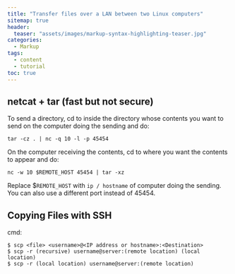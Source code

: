 ```yaml
---
title: "Transfer files over a LAN between two Linux computers"
sitemap: true
header:
  teaser: "assets/images/markup-syntax-highlighting-teaser.jpg"
categories:
  - Markup
tags:
  - content
  - tutorial
toc: true
---
```


## netcat + tar (fast but not secure)
To send a directory, cd to inside the directory whose contents you want to send on the computer doing the sending and do:

`tar -cz . | nc -q 10 -l -p 45454`

On the computer receiving the contents, cd to where you want the contents to appear and do:

`nc -w 10 $REMOTE_HOST 45454 | tar -xz`

Replace $`REMOTE_HOST` with `ip / hostname` of computer doing the sending. You can also use a different port instead of 45454.

## Copying Files with SSH
cmd: 
```
$ scp <file> <username>@<IP address or hostname>:<Destination>
$ scp -r (recursive) username@server:(remote location) (local location)
$ scp -r (local location) username@server:(remote location)
```
